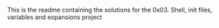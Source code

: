 This is the readme containing the solutions for the 0x03. Shell, init files, variables and expansions project
